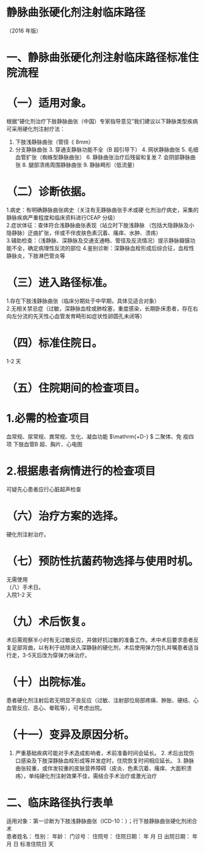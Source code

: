 # 静脉曲张硬化剂注射临床路径  
（2016 年版）  
# 一、静脉曲张硬化剂注射临床路径标准住院流程  
# （一）适用对象。  
根据“硬化剂治疗下肢静脉曲张（中国）专家指导意见”我们建议以下静脉类型疾病可采用硬化剂注射疗法：  
1. 下肢浅静脉曲张（管径《 8mm）  
2.   分支静脉曲张  3. 穿通支静脉功能不全（B 超引导下） 4. 网状静脉曲张 5. 毛细血管扩张（蜘蛛型静脉曲张） 6.   静脉曲张治疗后残留和复发  7.   会阴部静脉曲张  8.   腿部溃疡周围静脉曲张  9. 静脉畸形（低流量）  
# （二）诊断依据。  
1.病史：有明确静脉曲张病史（关注有无静脉曲张手术或硬 化剂治疗病史，采集的静脉疾病严重程度和临床资料进行CEAP 分级）  
2.症状体征：查体符合浅静脉曲张表现（站立时下肢浅静脉
 （包括大隐静脉及小隐静脉）迂曲扩张，伴或不伴皮肤色素沉着、瘙痒、水肿、溃疡）  
3.辅助检查：（浅静脉、深静脉及交通支通畅、管径及反流情况）提示静脉瓣膜功能不全，确定病理性反流的部位 4.鉴别诊断：深静脉血栓形成后综合征，血栓性静脉炎，下肢淋巴管炎等  
# （三）进入路径标准。  
1.存在下肢浅静脉曲张（临床分期处于中早期，具体见适合对象）  
2.无相关禁忌症（过敏，深静脉血栓或肺栓塞，重度感染，长期卧床患者，存在右向左分流的先天性心血管发育畸形如症状性卵圆孔未闭等）  
# （四）标准住院日。  
1-2 天  
# （五）住院期间的检查项目。  
# 1.必需的检查项目  
血常规、尿常规、粪常规、生化、凝血功能 $\mathrm{+D-} $ 二聚体、免 疫四项  下肢血管B 超、胸片、心电图  
# 2.根据患者病情进行的检查项目  
可疑先心患者应行心脏超声检查  
# （六）治疗方案的选择。  
硬化剂注射治疗。  
# （七）预防性抗菌药物选择与使用时机。  
无需使用  
（八）手术日。  
入院1-2 天  
# （九）术后恢复。  
术后需观察半小时有无过敏反应，并做好抗过敏的准备工作。术中术后要求患者反复足部背曲，以有利于祛除进入深静脉的硬化剂，术后使用弹力包扎并嘱患者适当行走，3-5天后改为穿弹力袜治疗。  
# （十）出院标准。  
患者硬化剂注射后若无明显不良反应（过敏、注射部位局部疼痛、肿胀、硬结、心血管反应、恶心、晕眩等），可考虑出院。  
# （十一）变异及原因分析。  
1. 严重基础疾病可能对手术造成影响者，术前准备时间会延长。 2. 术后出现伤口感染及下肢深静脉血栓形成等并发症时，住院恢复时间相应延长。 3. 静脉曲张较重，或伴发较重的皮肤营养障碍（皮炎、色素沉着、瘙痒、大面积溃疡），单纯硬化剂注射效果不佳，需结合手术治疗或激光治疗  
# 二、临床路径执行表单  
适用对象：第一诊断为下肢浅静脉曲张（ICD-10：）；行下肢静脉曲张硬化剂闭合术  
患者姓名：          性别：     年龄：     门诊号：        住院号：           住院日期：   年   月   日   出院日期：    年    月    日     标准住院日     天  
